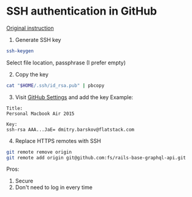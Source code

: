 # SSH authentication in GitHub

[Original instruction](https://docs.github.com/en/github/authenticating-to-github/connecting-to-github-with-ssh/adding-a-new-ssh-key-to-your-github-account)

1. Generate SSH key
```bash
ssh-keygen
```

Select file location, passphrase (I prefer empty)

2. Copy the key
```bash
cat "$HOME/.ssh/id_rsa.pub" | pbcopy
```

3. Visit [GitHub Settings](https://github.com/settings/ssh/new) and add the key
Example:
```
Title:
Personal Macbook Air 2015

Key:
ssh-rsa AAA...JaE= dmitry.barskov@flatstack.com
```
4. Replace HTTPS remotes with SSH
```bash
git remote remove origin
git remote add origin git@github.com:fs/rails-base-graphql-api.git
```

Pros:
1. Secure
2. Don't need to log in every time
